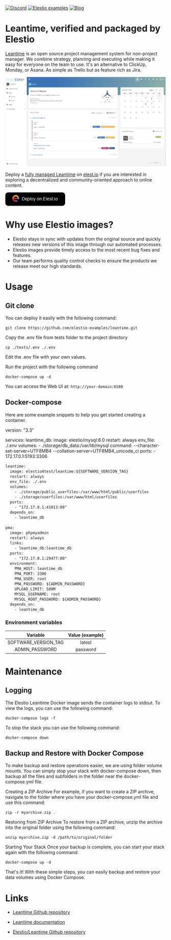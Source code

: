 [![Discord](https://img.shields.io/static/v1.svg?logo=discord&color=f78A38&labelColor=083468&logoColor=ffffff&style=for-the-badge&label=Discord&message=community)](https://discord.gg/4T4JGaMYrD "Get instant assistance and engage in live discussions with both the community and team through our chat feature.")
[![Elestio examples](https://img.shields.io/static/v1.svg?logo=github&color=f78A38&labelColor=083468&logoColor=ffffff&style=for-the-badge&label=github&message=open%20source)](https://github.com/elestio-examples "Access the source code for all our repositories by viewing them.")
[![Blog](https://img.shields.io/static/v1.svg?color=f78A38&labelColor=083468&logoColor=ffffff&style=for-the-badge&label=elest.io&message=Blog)](https://blog.elest.io "Latest news about elestio, open source software, and DevOps techniques.")

# Leantime, verified and packaged by Elestio

[Leantime](https://github.com/Leantime/leantime) is an open source project management system for non-project manager.
We combine strategy, planning and executing while making it easy for everyone on the team to use. It's an alternative to ClickUp, Monday, or Asana. As simple as Trello but as feature rich as Jira.

<img src="https://github.com/elestio-examples/leantime/raw/main/leantime.png" alt="Leantime" width="800">

Deploy a <a target="_blank" href="https://elest.io/open-source/Leantime">fully managed Leantime</a> on <a target="_blank" href="https://elest.io/">elest.io</a> if you are interested in exploring a decentralized and community-oriented approach to online content.

[![deploy](https://github.com/elestio-examples/Leantime/raw/main/deploy-on-elestio.png)](https://dash.elest.io/deploy?soft=Leantime)

# Why use Elestio images?

- Elestio stays in sync with updates from the original source and quickly releases new versions of this image through our automated processes.
- Elestio images provide timely access to the most recent bug fixes and features.
- Our team performs quality control checks to ensure the products we release meet our high standards.

# Usage

## Git clone

You can deploy it easily with the following command:

    git clone https://github.com/elestio-examples/leantime.git

Copy the .env file from tests folder to the project directory

    cp ./tests/.env ./.env

Edit the .env file with your own values.

Run the project with the following command

    docker-compose up -d

You can access the Web UI at: `http://your-domain:6580`

## Docker-compose

Here are some example snippets to help you get started creating a container.

  version: "3.3"

  services:
    leantime_db:
      image: elestio/mysql:8.0
      restart: always
      env_file: ./.env
      volumes:
        - ./storage/db_data:/var/lib/mysql
      command: --character-set-server=UTF8MB4 --collation-server=UTF8MB4_unicode_ci
      ports:
        - 172.17.0.1:5193:3306

    leantime:
      image: elestio4test/leantime:${SOFTWARE_VERSION_TAG}
      restart: always
      env_file: ./.env
      volumes:
        - ./storage/public_userfiles:/var/www/html/public/userfiles
        - ./storage/userfiles:/var/www/html/userfiles
      ports:
        - "172.17.0.1:41013:80"
      depends_on:
        - leantime_db

    pma:
      image: phpmyadmin
      restart: always
      links:
        - leantime_db:leantime_db
      ports:
        - "172.17.0.1:29477:80"
      environment:
        PMA_HOST: leantime_db
        PMA_PORT: 3306
        PMA_USER: root
        PMA_PASSWORD: ${ADMIN_PASSWORD}
        UPLOAD_LIMIT: 500M
        MYSQL_USERNAME: root
        MYSQL_ROOT_PASSWORD: ${ADMIN_PASSWORD}
      depends_on:
        - leantime_db


### Environment variables

|       Variable       | Value (example) |
| :------------------: | :-------------: |
| SOFTWARE_VERSION_TAG |     latest      |
|  ADMIN_PASSWORD      |    password     |

# Maintenance

## Logging

The Elestio Leantime Docker image sends the container logs to stdout. To view the logs, you can use the following command:

    docker-compose logs -f

To stop the stack you can use the following command:

    docker-compose down

## Backup and Restore with Docker Compose

To make backup and restore operations easier, we are using folder volume mounts. You can simply stop your stack with docker-compose down, then backup all the files and subfolders in the folder near the docker-compose.yml file.

Creating a ZIP Archive
For example, if you want to create a ZIP archive, navigate to the folder where you have your docker-compose.yml file and use this command:

    zip -r myarchive.zip .

Restoring from ZIP Archive
To restore from a ZIP archive, unzip the archive into the original folder using the following command:

    unzip myarchive.zip -d /path/to/original/folder

Starting Your Stack
Once your backup is complete, you can start your stack again with the following command:

    docker-compose up -d

That's it! With these simple steps, you can easily backup and restore your data volumes using Docker Compose.

# Links

- <a target="_blank" href="https://github.com/Leantime/leantime">Leantime Github repository</a>

- <a target="_blank" href="https://docs.leantime.io/#/">Leantime documentation</a>

- <a target="_blank" href="https://github.com/elestio-examples/leantime">Elestio/Leantime Github repository</a>
